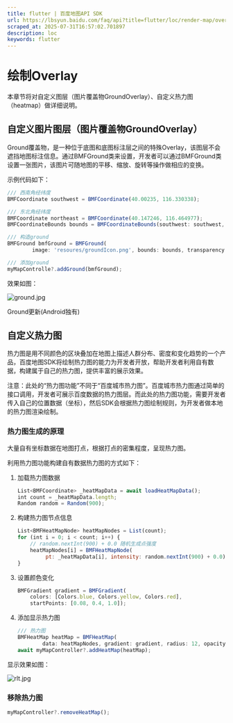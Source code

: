 ```yaml
---
title: flutter | 百度地图API SDK
url: https://lbsyun.baidu.com/faq/api?title=flutter/loc/render-map/overlay
scraped_at: 2025-07-31T16:57:02.701897
description: loc
keywords: flutter
---
```


# 绘制Overlay

本章节将对自定义图层（图片覆盖物GroundOverlay）、自定义热力图（heatmap）做详细说明。

## 自定义图片图层（图片覆盖物GroundOverlay）

Ground覆盖物，是一种位于底图和底图标注层之间的特殊Overlay，该图层不会遮挡地图标注信息。通过BMFGround类来设置，开发者可以通过BMFGround类设置一张图片，该图片可随地图的平移、缩放、旋转等操作做相应的变换。

示例代码如下：
```javascript
/// 西南角经纬度
BMFCoordinate southwest = BMFCoordinate(40.00235, 116.330338);

/// 东北角经纬度
BMFCoordinate northeast = BMFCoordinate(40.147246, 116.464977);
BMFCoordinateBounds bounds = BMFCoordinateBounds(southwest: southwest, northeast: northeast);

/// 构造ground
BMFGround bmfGround = BMFGround(
        image: 'resoures/groundIcon.png', bounds: bounds, transparency: 0.8);

/// 添加ground
myMapControlle?.addGround(bmfGround);
```
效果如图：

![ground.jpg](https://mapopen-website-webapi.bj.bcebos.com/images/flutter/map/ground.jpg)

Ground更新(Android独有)

## 自定义热力图

热力图是用不同颜色的区块叠加在地图上描述人群分布、密度和变化趋势的一个产品，百度地图SDK将绘制热力图的能力为开发者开放，帮助开发者利用自有数据，构建属于自己的热力图，提供丰富的展示效果。

注意：此处的“热力图功能”不同于“百度城市热力图”。百度城市热力图通过简单的接口调用，开发者可展示百度数据的热力图层。而此处的热力图功能，需要开发者传入自己的位置数据（坐标），然后SDK会根据热力图绘制规则，为开发者做本地的热力图渲染绘制。

### 热力图生成的原理

大量自有坐标数据在地图打点，根据打点的密集程度，呈现热力图。

利用热力图功能构建自有数据热力图的方式如下：

1. 加载热力图数据

    ```javascript
    List<BMFCoordinate> _heatMapData = await loadHeatMapData();
    int count = _heatMapData.length;
    Random random = Random(900);
    ```
2. 构建热力图节点信息

    ```javascript
    List<BMFHeatMapNode> heatMapNodes = List(count);
    for (int i = 0; i < count; i++) {
        // random.nextInt(900) + 0.0 随机生成点强度
        heatMapNodes[i] = BMFHeatMapNode(
             pt: _heatMapData[i], intensity: random.nextInt(900) + 0.0);
    }
    ```
3. 设置颜色变化

    ```javascript
    BMFGradient gradient = BMFGradient(
        colors: [Colors.blue, Colors.yellow, Colors.red],
        startPoints: [0.08, 0.4, 1.0]);
    ```
4. 添加显示热力图

    ```javascript
    /// 热力图
    BMFHeatMap heatMap = BMFHeatMap(
            data: heatMapNodes, gradient: gradient, radius: 12, opacity: 0.6);
    await myMapController?.addHeatMap(heatMap);
    ```
显示效果如图：

![rlt.jpg](https://mapopen-website-webapi.bj.bcebos.com/images/flutter/map/rlt.jpg)

### 移除热力图
```javascript
myMapController?.removeHeatMap();
```